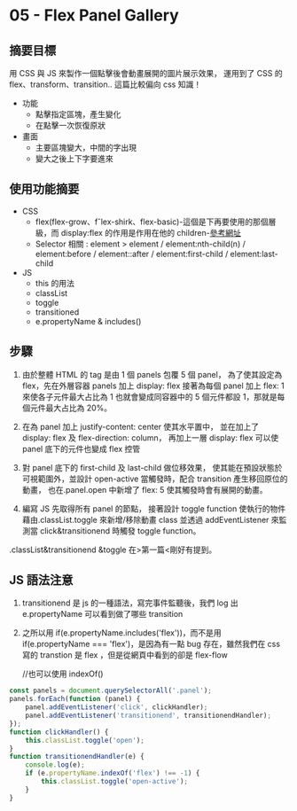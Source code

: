 # 05 - Flex Panel Gallery

## 摘要目標

用 CSS 與 JS 來製作一個點擊後會動畫展開的圖片展示效果，
運用到了 CSS 的 flex、transform、transition.. 這篇比較偏向 css 知識！

-   功能
    -   點擊指定區塊，產生變化
    -   在點擊一次恢復原狀
-   畫面
    -   主要區塊變大，中間的字出現
    -   變大之後上下字要進來

## 使用功能摘要

-   CSS
    -   flex(flex-grow、fˇlex-shirk、flex-basic)-這個是下再要使用的那個層級，而 display:flex 的作用是作用在他的 children-[參考網址](http://zhoon.github.io/css3/2014/08/23/flex.html)
    -   Selector 相關 : element > element / element:nth-child(n) / element:before / element::after / element:first-child / element:last-child
-   JS
    -   this 的用法
    -   classList
    -   toggle
    -   transitioned
    -   e.propertyName & includes()

## 步驟

1. 由於整體 HTML 的 tag 是由 1 個 panels 包覆 5 個 panel，
   為了使其設定為 flex，先在外層容器 panels 加上 display: flex
   接著為每個 panel 加上 flex: 1 來使各子元件最大占比為 1
   也就會變成同容器中的 5 個元件都設 1，那就是每個元件最大占比為 20%。

2. 在為 panel 加上 justify-content: center 使其水平置中，
   並在加上了 display: flex 及 flex-direction: column，
   再加上一層 display: flex 可以使 panel 底下的元件也變成 flex 控管
3. 對 panel 底下的 first-child 及 last-child 做位移效果，
   使其能在預設狀態於可視範圍外，並設計 open-active
   當觸發時，配合 transition 產生移回原位的動畫，
   也在.panel.open 中新增了 flex: 5 使其觸發時會有展開的動畫。
4. 編寫 JS 先取得所有 panel 的節點，
   接著設計 toggle function 使執行的物件藉由.classList.toggle 來新增/移除動畫 class
   並透過 addEventListener 來監測當 click&transitionend 時觸發 toggle function。

.classList&transitionend &toggle 在>第一篇<剛好有提到。

## JS 語法注意

1. transitionend 是 js 的一種語法，寫完事件監聽後，我們 log 出 e.propertyName 可以看到做了哪些 transition
2. 之所以用 if(e.propertyName.includes('flex'))，而不是用
   if(e.propertyName === 'flex')，是因為有一點 bug 存在，雖然我們在 css 寫的 transtion 是 flex ，但是從網頁中看到的卻是 flex-flow

    //也可以使用 indexOf()

```javascript =
const panels = document.querySelectorAll('.panel');
panels.forEach(function (panel) {
	panel.addEventListener('click', clickHandler);
	panel.addEventListener('transitionend', transitionendHandler);
});
function clickHandler() {
	this.classList.toggle('open');
}
function transitionendHandler(e) {
	console.log(e);
	if (e.propertyName.indexOf('flex') !== -1) {
		this.classList.toggle('open-active');
	}
}
```

